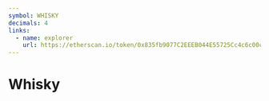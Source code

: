 ```yaml
---
symbol: WHISKY
decimals: 4
links:
  - name: explorer
    url: https://etherscan.io/token/0x835fb9077C2EEEB044E55725Cc4c6c00c4FF88E3
---
```


# Whisky
